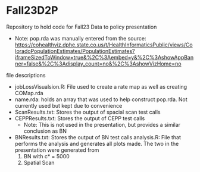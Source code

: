 # Fall23D2P
Repository to hold code for Fall23 Data to policy presentation

* Note: pop.rda was manually entered from the source: https://cohealthviz.dphe.state.co.us/t/HealthInformaticsPublic/views/ColoradoPopulationEstimates/PopulationEstimates?iframeSizedToWindow=true&%2C%3Aembed=y&%2C%3AshowAppBanner=false&%2C%3Adisplay_count=no&%2C%3AshowVizHome=no

file descriptions
* jobLossVisualsion.R: File used to create a rate map as well as creating COMap.rda
* name.rda: holds an array that was used to help construct pop.rda. Not currently used but kept due to convenience
* ScanResults.txt: Stores the output of spacial scan test calls
* CEPPResults.txt: Stores the output of CEPP test calls
    * Note: This is not used in the presentation, but provides a similar conclusion as BN
* BNResults.txt: Stores the output of BN test calls
analysis.R: File that performs the analysis and generates all plots made. The two in the presentation were generated from
    1. BN with c* = 5000
    2. Spatial Scan

